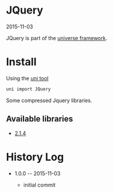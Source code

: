 JQuery
=============
2015-11-03



JQuery is part of the [universe framework](https://github.com/karayabin/universe-snapshot).


Install
=============


Using the [uni tool](https://github.com/lingtalfi/universe-naive-importer)
```bash
uni import JQuery
```



Some compressed Jquery libraries.


Available libraries
-----------------------


- [2.1.4](https://github.com/lingtalfi/JQuery/releases/tag/2.1.4)






History Log
===============

- 1.0.0 -- 2015-11-03

    - initial commit



